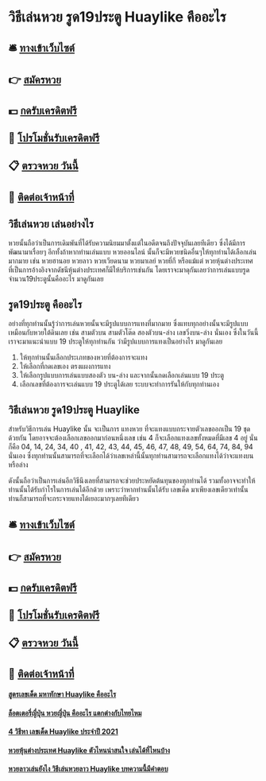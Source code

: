 # วิธีเล่นหวย รูด19ประตู Huaylike คืออะไร

## 🛎 [ทางเข้าเว็บไซต์](https://bit.ly/3BKfQrJ)
## 👉 [สมัครหวย](https://bit.ly/3BKfQrJ)
## 💵 [กดรับเครดิตฟรี](https://bit.ly/3eYYO03)
## 👑 [โปรโมชั่นรับเครดิตฟรี](https://bit.ly/3eYYO03)
## 📋 [ตรวจหวย วันนี้](https://bit.ly/3eYYO03)
## 📱 [ติดต่อเจ้าหน้าที่](https://bit.ly/3eYYO03)

## วิธีเล่นหวย เล่นอย่างไร
หวยนั้นถือว่าเป็นการเดิมพันที่ได้รับความนิยมมาตั้งแต่ในอดีตจนถึงปัจจุบันเลยทีเดียว ซึ่งได้มีการพัฒนามาเรื่อยๆ อีกทั้งถ้าหากท่านเล่นแบบ หวยออนไลน์ นั้นก็จะมีหวยชนิดอื่นๆให้ทุกท่านได้เลือกเล่นมากมาย เช่น หวยฮานอย หวยลาว หวยเวียดนาม หวยมาเลย์ หวยยี่กี หรือแม้แต่ หวยหุ้นต่างประเทศ ที่เป็นการอ้างอิงจากดัชนีหุ้นต่างประเทศก็มีให้บริการเช่นกัน โดยเราจะมาดุกันเลยว่าการเล่นแบบรูด จำนวน19ประตูนั้นคืออะไร มาดูกันเลย

## รูด19ประตู คืออะไร
อย่างที่ทุกท่านนั้นรู้ว่าการเล่นหวยนั้นจะมีรูปแบบการแทงที่มากมาย ซึ่งแทบทุกอย่างนั้นจะมีรูปแบบเหมือนกับหวยใต้ดินเลย เช่น สามตัวบน สามตัวโต๊ด สองตัวบน-ล่าง เลขวิ่งบน-ล่าง นั่นเอง ซึ่งในวันนี้เราจะมาแนะนำแบบ 19 ประตูให้ทุกท่านกัน ว่ามีรูปแบบการแทงเป็นอย่างไร มาดูกันเลย
1. ให้ทุกท่านนั้นเลือกประเภทของหวยที่ต้องการจะแทง
2. ให้เลือกที่กดเลขเอง ตรงแผงการแทง 
3. ให้เลือกรูปแบบการเล่นแบบสองตัว บน-ล่าง และจากนั้นกดเลือกเล่นแบบ 19 ประตู
4. เลือกเลขที่ต้องการจะเล่นแบบ 19 ประตูได้เลย ระบบจะทำการรันให้กับทุกท่านเอง

## วิธีเล่นหวย รูด19ประตู Huaylike
สำหรับวิธีการเล่น Huaylike นั้น จะเป็นการ แทงหวย ที่จะแทงแบบกระจายตัวเลขออกเป็น 19 ชุดด้วยกัน โดยอาจจะต้องเลือกเลขออกมาก่อนหนึ่งเลข เช่น 4  ก็จะเลือกแทงเลขทั้งหมดที่มีเลข 4 อยู่ นั่นก็คือ 04, 14, 24, 34, 40 , 41, 42, 43, 44, 45, 46, 47, 48, 49, 54, 64, 74, 84, 94 นั่นเอง ซึ่งทุกท่านนั้นสามารถที่จะเลือกได้ว่าเลขเหล่านี้นั้นทุกท่านสามารถจะเลือกแทงได้ว่าจะแทงบนหรือล่าง

ดังนั้นถือว่าเป็นการเล่นอีกวิธีนึงเลยที่สามารถจะช่วยประหยัดต้นทุนของทุกท่านได้ รวมทั้งอาจจะทำให้ท่านนั้นได้รับกำไรในการเล่นได้อีกด้วย เพราะว่าหากท่านนั้นได้รับ เลขเด็ด มาเพียงเลขเดียวเท่านั้น ท่านก็สามารถที่จะกระจายแทงได้เยอะมากๆเลยทีเดียว

## 🛎 [ทางเข้าเว็บไซต์](https://bit.ly/3BKfQrJ)
## 👉 [สมัครหวย](https://bit.ly/3BKfQrJ)
## 💵 [กดรับเครดิตฟรี](https://bit.ly/3eYYO03)
## 👑 [โปรโมชั่นรับเครดิตฟรี](https://bit.ly/3eYYO03)
## 📋 [ตรวจหวย วันนี้](https://bit.ly/3eYYO03)
## 📱 [ติดต่อเจ้าหน้าที่](https://bit.ly/3eYYO03)

#### [สูตรเลขเด็ด มหาทักษา Huaylike คืออะไร](https://atom.io/themes/สูตรเลขเด็ด%20มหาทักษา%20Huaylike%20คืออะไร)
#### [ล็อตเตอรี่ญี่ปุ่น หวยญี่ปุ่น คืออะไร แตกต่างกับไทยไหม](https://atom.io/themes/ล็อตเตอรี่ญี่ปุ่น%20หวยญี่ปุ่น%20คืออะไร%20แตกต่างกับไทยไหม)
#### [4 วิธีหา เลขเด็ด Huaylike ประจำปี 2021](https://atom.io/themes/4%20วิธีหา%20เลขเด็ด%20Huaylike%20ประจำปี%202021)
#### [หวยหุ้นต่างประเทศ Huaylike ตัวไหนน่าสนใจ เล่นได้ที่ไหนบ้าง](https://atom.io/themes/หวยหุ้นต่างประเทศ%20Huaylike%20ตัวไหนน่าสนใจ%20เล่นได้ที่ไหนบ้าง)
#### [หวยลาวเล่นยังไง วิธีเล่นหวยลาว Huaylike บทความนี้มีคำตอบ](https://atom.io/themes/หวยลาวเล่นยังไง%20วิธีเล่นหวยลาว%20Huaylike%20บทความนี้มีคำตอบ)